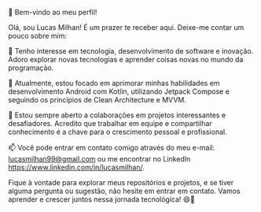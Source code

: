 👋 Bem-vindo ao meu perfil!

Olá, sou Lucas Milhan! É um prazer te receber aqui. Deixe-me contar um pouco sobre mim:

👀 Tenho interesse em tecnologia, desenvolvimento de software e inovação. Adoro explorar novas tecnologias e aprender coisas novas no mundo da programação.

🌱 Atualmente, estou focado em aprimorar minhas habilidades em desenvolvimento Android com Kotlin, utilizando Jetpack Compose e seguindo os princípios de Clean Architecture e MVVM.

💞️ Estou sempre aberto a colaborações em projetos interessantes e desafiadores. Acredito que trabalhar em equipe e compartilhar conhecimento é a chave para o crescimento pessoal e profissional.

📫 Você pode entrar em contato comigo através do meu e-mail: lucasmilhan99@gmail.com ou me encontrar no LinkedIn https://www.linkedin.com/in/lucasmilhan/.

Fique à vontade para explorar meus repositórios e projetos, e se tiver alguma pergunta ou sugestão, não hesite em entrar em contato. Vamos aprender e crescer juntos nessa jornada tecnológica! 😄🚀

